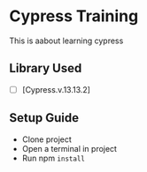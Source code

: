 # Cypress Training

This is aabout learning cypress

## Library Used
* [ ] [Cypress.v.13.13.2]

## Setup Guide
* Clone project
* Open a terminal in project
* Run npm `install`

## 